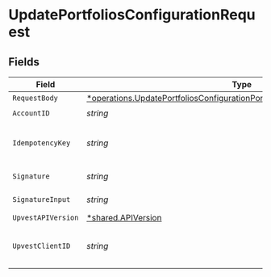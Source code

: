 # UpdatePortfoliosConfigurationRequest


## Fields

| Field                                                                                                                                                                         | Type                                                                                                                                                                          | Required                                                                                                                                                                      | Description                                                                                                                                                                   | Example                                                                                                                                                                       |
| ----------------------------------------------------------------------------------------------------------------------------------------------------------------------------- | ----------------------------------------------------------------------------------------------------------------------------------------------------------------------------- | ----------------------------------------------------------------------------------------------------------------------------------------------------------------------------- | ----------------------------------------------------------------------------------------------------------------------------------------------------------------------------- | ----------------------------------------------------------------------------------------------------------------------------------------------------------------------------- |
| `RequestBody`                                                                                                                                                                 | [*operations.UpdatePortfoliosConfigurationPortfoliosConfigurationUpdateRequest](../../models/operations/updateportfoliosconfigurationportfoliosconfigurationupdaterequest.md) | :heavy_minus_sign:                                                                                                                                                            | N/A                                                                                                                                                                           |                                                                                                                                                                               |
| `AccountID`                                                                                                                                                                   | *string*                                                                                                                                                                      | :heavy_check_mark:                                                                                                                                                            | N/A                                                                                                                                                                           |                                                                                                                                                                               |
| `IdempotencyKey`                                                                                                                                                              | *string*                                                                                                                                                                      | :heavy_check_mark:                                                                                                                                                            | A UUID to be used as an idempotency key.  This prevents a duplicate request from being replayed. <br/>https://docs.upvest.co/concepts/api_concepts/idempotency<br/>           | ccb07f42-4104-44ad-8e1f-c660bb7b269c                                                                                                                                          |
| `Signature`                                                                                                                                                                   | *string*                                                                                                                                                                      | :heavy_check_mark:                                                                                                                                                            | https://tools.ietf.org/id/draft-ietf-httpbis-message-signatures-01.html#name-the-signature-http-header                                                                        |                                                                                                                                                                               |
| `SignatureInput`                                                                                                                                                              | *string*                                                                                                                                                                      | :heavy_check_mark:                                                                                                                                                            | https://tools.ietf.org/id/draft-ietf-httpbis-message-signatures-01.html#name-the-signature-input-http-he                                                                      |                                                                                                                                                                               |
| `UpvestAPIVersion`                                                                                                                                                            | [*shared.APIVersion](../../models/shared/apiversion.md)                                                                                                                       | :heavy_minus_sign:                                                                                                                                                            | Upvest API version (Note: Do not include quotation marks)                                                                                                                     | 1                                                                                                                                                                             |
| `UpvestClientID`                                                                                                                                                              | *string*                                                                                                                                                                      | :heavy_check_mark:                                                                                                                                                            | Tenant Client ID                                                                                                                                                              | ebabcf4d-61c3-4942-875c-e265a7c2d062                                                                                                                                          |